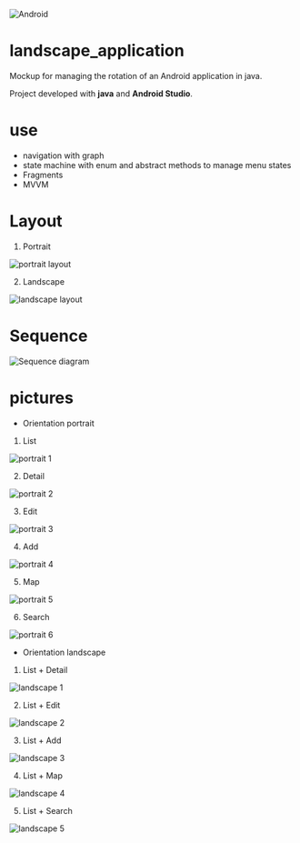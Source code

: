 ![Android](https://img.shields.io/badge/Android-Studio-blue)
# landscape_application
Mockup for managing the rotation of an Android application in java. 

Project developed with __java__ and __Android Studio__.

# use
- navigation with graph
- state machine with enum and abstract methods to manage menu states
- Fragments
- MVVM

# Layout

1. Portrait

![portrait layout](/assets/images/layout_portrait.png)

2. Landscape

![landscape layout](/assets/images/layout_landscape.png)

# Sequence

![Sequence diagram ](/assets/images/sequence_diagram.png)

# pictures
 - Orientation portrait
1. List

![portrait 1](/assets/images/P1.png)

2. Detail

![portrait 2](/assets/images/P2.png)

3. Edit

![portrait 3](/assets/images/P3.png)

4. Add

![portrait 4](/assets/images/P4.png)

5. Map

![portrait 5](/assets/images/P5.png)

6. Search

![portrait 6](/assets/images/P6.png)

- Orientation landscape

1. List + Detail

![landscape 1](/assets/images/L1.png)

2. List + Edit

![landscape 2](/assets/images/L2.png)

3. List + Add

![landscape 3](/assets/images/L3.png)

4. List + Map

![landscape 4](/assets/images/L4.png)

5. List + Search

![landscape 5](/assets/images/L5.png)




